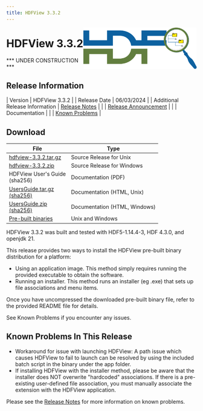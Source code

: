 ```yaml
---
title: HDFView 3.3.2
---
```


<img alt="HDFView Logo" align=right width=300 src="/assets/img/hdfview.png">

# HDFView 3.3.2

\*\*\* UNDER CONSTRUCTION \*\*\*

## Release Information

| Version | HDFView 3.3.2 |
| Release Date | 06/03/2024 |
| Additional Release Information | [Release Notes](https://github.com/HDFGroup/hdfview/blob/v3.3.2/docs/RELEASE.txt) |
| | [Release Announcement](https://www.hdfgroup.org/2023/08/release-of-hdfview-3-3-2-newsletter-nnn/) | 
| | Documentation | 
| | [Known Problems](#known-problems-in-this-release) |

## Download

| File | Type |
| ---- | ---- |
| [hdfview-3.3.2.tar.gz](https://github.com/HDFGroup/hdf5/releases/download/hdfview/hdfview-3.3.2.tar.gz) <br> | Source Release for Unix |
| [hdfview-3.3.2.zip](https://github.com/HDFGroup/hdf5/releases/download/hdfview/hdfview-3.3.2.zip) <br> |  Source Release for Windows |
| HDFView User's Guide <br> (sha256) | Documentation (PDF) | | 
| [UsersGuide.tar.gz](https://hdf-wordpress-1.s3.amazonaws.com/wp-content/uploads/manual/HDFView/3.3.1/docs/UsersGuide.tar.gz) <br> [(sha256)](https://hdf-wordpress-1.s3.amazonaws.com/wp-content/uploads/manual/HDFView/3.3.1/docs/UsersGuide.tar.gz.sha256) | Documentation (HTML, Unix) | | 
| [UsersGuide.zip](https://hdf-wordpress-1.s3.amazonaws.com/wp-content/uploads/manual/HDFView/3.3.1/docs/UsersGuide.zip) <br> [(sha256)](https://hdf-wordpress-1.s3.amazonaws.com/wp-content/uploads/manual/HDFView/3.3.1/docs/UsersGuide.zip.sha256) | Documentation (HTML, Windows) | | |
| [Pre-built binaries](https://support.hdfgroup.org/ftp/HDF5/releases/HDF-JAVA/hdfview-3.3.2/bin/) | Unix and Windows | All pre-built HDFView binary distributions provided

HDFView 3.3.2 was built and tested with HDF5-1.14.4-3, HDF 4.3.0, and openjdk 21. 

This release provides two ways to install the HDFView pre-built binary distribution for a platform:
* Using an application image. This method simply requires running the provided executable to obtain the software.
* Running an installer. This method runs an installer (eg .exe) that sets up file associations and menu items.

Once you have uncompressed the downloaded pre-built binary file, refer to the provided README file for details.

See Known Problems if you encounter any issues.

## Known Problems In This Release

* Workaround for issue with launching HDFView: A path issue which causes HDFView to fail to launch can be resolved by using the included batch script in the binary under the app folder.
* If installing HDFView with the installer method, please be aware that the installer does NOT overwrite "hardcoded" associations.  If there is a pre-existing user-defined file association, you must manually associate the extension with the HDFView application.

Please see the [Release Notes](https://github.com/HDFGroup/hdfview/blob/v3.3.2/docs/RELEASE.txt) for more information on known problems.
